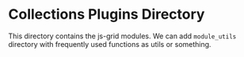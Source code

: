 # Collections Plugins Directory

This directory contains the js-grid modules. We can add `module_utils` directory with frequently used functions as utils or something.

